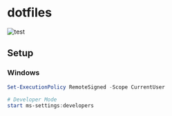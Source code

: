 # dotfiles

![test](https://github.com/mono0x/dotfiles/workflows/test/badge.svg)

## Setup

### Windows

```powershell
Set-ExecutionPolicy RemoteSigned -Scope CurrentUser

# Developer Mode
start ms-settings:developers
```
